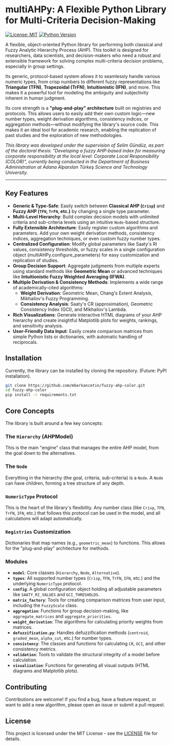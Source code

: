# multiAHPy: A Flexible Python Library for Multi-Criteria Decision-Making

[![License: MIT](https://img.shields.io/badge/License-MIT-yellow.svg)](https://opensource.org/licenses/MIT)
[![Python Version](https://img.shields.io/badge/python-3.8+-blue.svg)](https://www.python.org/downloads/)

A flexible, object-oriented Python library for performing both classical and Fuzzy Analytic Hierarchy Process (AHP). This toolkit is designed for researchers, data scientists, and decision-makers who need a robust and extensible framework for solving complex multi-criteria decision problems, especially in group settings.

Its generic, protocol-based system allows it to seamlessly handle various numeric types, from crisp numbers to different fuzzy representations like **Triangular (TFN)**, **Trapezoidal (TrFN)**, **Intuitionistic (IFN)**, and more. This makes it a powerful tool for modeling the ambiguity and subjectivity inherent in human judgment.

Its core strength is a **"plug-and-play" architecture** built on registries and protocols. This allows users to easily add their own custom logic—new number types, weight derivation algorithms, consistency indices, or aggregation methods—without modifying the library's source code. This makes it an ideal tool for academic research, enabling the replication of past studies and the exploration of new methodologies.

*This library was developed under the supervision of Selim Gündüz, as part of the doctoral thesis: "Developing a fuzzy AHP-based index for measuring corporate responsibility at the local level: Corporate Local Responsibility (COLOR)", currently being conducted in the Department of Business Administration at Adana Alparslan Türkeş Science and Technology University.*

---

## Key Features

- **Generic & Type-Safe**: Easily switch between **Classical AHP (`Crisp`)** and **Fuzzy AHP (`TFN`, `TrFN`, etc.)** by changing a single type parameter.
- **Multi-Level Hierarchy**: Build complex decision models with unlimited criteria and sub-criteria levels using an intuitive `Node`-based structure.
- **Fully Extensible Architecture**: Easily register custom algorithms and parameters. Add your own weight derivation methods, consistency indices, aggregation techniques, or even custom fuzzy number types.
- **Centralized Configuration**: Modify global parameters like Saaty's RI values, consistency thresholds, or fuzzy scales in a single configuration object (multiAHPy.configure_parameters) for easy customization and replication of studies.
- **Group Decision Support**: Aggregate judgments from multiple experts using standard methods like **Geometric Mean** or advanced techniques like **Intuitionistic Fuzzy Weighted Averaging (IFWA)**.
- **Multiple Derivation & Consistency Methods**: Implements a wide range of academically-cited algorithms:
  - **Weight Derivation**: Geometric Mean, Chang's Extent Analysis, Mikhailov's Fuzzy Programming.
  - **Consistency Analysis**: Saaty's CR (approximation), Geometric Consistency Index (GCI), and Mikhailov's Lambda.
- **Rich Visualizations**: Generate interactive HTML diagrams of your AHP hierarchy and create insightful Matplotlib plots for weights, rankings, and sensitivity analysis.
- **User-Friendly Data Input**: Easily create comparison matrices from simple Python lists or dictionaries, with automatic handling of reciprocals.


## Installation

Currently, the library can be installed by cloning the repository. (Future: PyPI installation).

```bash
git clone https://github.com/mberkancetin/fuzzy-ahp-color.git
cd fuzzy-ahp-color
pip install -r requirements.txt
```

## Core Concepts

The library is built around a few key concepts:

### The `Hierarchy` (AHPModel)
This is the main "engine" class that manages the entire AHP model, from the goal down to the alternatives.

### The `Node`
Everything in the hierarchy (the goal, criteria, sub-criteria) is a `Node`. A `Node` can have children, forming a tree structure of any depth.

### `NumericType` Protocol
This is the heart of the library's flexibility. Any number class (like `Crisp`, `TFN`, `TrFN`, `IFN`, etc.) that follows this protocol can be used in the model, and all calculations will adapt automatically.

### `Registries` Customization
Dictionaries that map names (e.g., `geometric_mean`) to functions. This allows for the "plug-and-play" architecture for methods.


### Modules
- **`model`**: Core classes (`Hierarchy`, `Node`, `Alternative`).
- **`types`**: All supported number types (`Crisp`, `TFN`, `TrFN`, `IFN`, etc.) and the underlying `NumericType` protocol.
- **`config`**: A global configuration object holding all adjustable parameters like `SAATY_RI_VALUES` and `GCI_THRESHOLDS`.
- **`matrix_factory`**: Tools for creating comparison matrices from user input, including the `FuzzyScale` class.
- **`aggregation`**: Functions for group decision-making, like `aggregate_matrices` and `aggregate_priorities`.
- **`weight_derivation`**: The algorithms for calculating priority weights from matrices.
- **`defuzzification.py`**: Handles defuzzification methods (`centroid`, `graded_mean`, `alpha_cut`, etc.) for number types.
- **`consistency`**: The classes and functions for calculating `CR`, `GCI`, and other consistency metrics.
- **`validation`**: Tools to validate the structural integrity of a model before calculation.
- **`visualization`**: Functions for generating all visual outputs (HTML diagrams and Matplotlib plots).

## Contributing

Contributions are welcome! If you find a bug, have a feature request, or want to add a new algorithm, please open an issue or submit a pull request.

## License

This project is licensed under the MIT License - see the [LICENSE](LICENSE) file for details.
